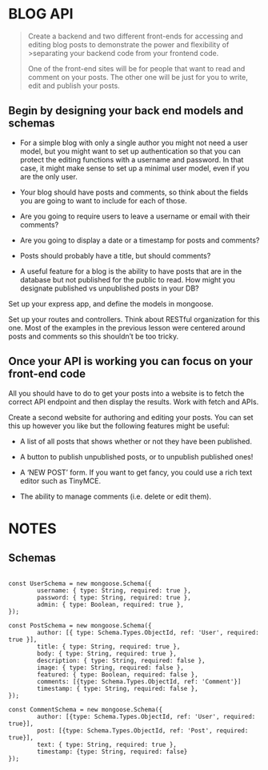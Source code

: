 # BLOG API

>Create a backend and two different front-ends for accessing and editing blog posts to demonstrate the power and flexibility of >separating your backend code from your frontend code.
>
>One of the front-end sites will be for people that want to read and comment on your posts.
>The other one will be just for you to write, edit and publish your posts.




## Begin by designing your back end models and schemas


- For a simple blog with only a single author you might not need a user model, but you might want to set up authentication so that you can protect the editing functions with a username and password. In that case, it might make sense to set up a minimal user model, even if you are the only user.

- Your blog should have posts and comments, so think about the fields you are going to want to include for each of those.

- Are you going to require users to leave a username or email with their comments?

- Are you going to display a date or a timestamp for posts and comments?

- Posts should probably have a title, but should comments?

- A useful feature for a blog is the ability to have posts that are in the database but not published for the public to read. How might you designate published vs unpublished posts in your DB?

Set up your express app, and define the models in mongoose.

Set up your routes and controllers. Think about RESTful organization for this one. Most of the examples in the previous lesson were centered around posts and comments so this shouldn’t be too tricky.




## Once your API is working you can focus on your front-end code


All you should have to do to get your posts into a website is to fetch the correct API endpoint and then display the results. Work with fetch and APIs.

Create a second website for authoring and editing your posts. You can set this up however you like but the following features might be useful:

- A list of all posts that shows whether or not they have been published.

- A button to publish unpublished posts, or to unpublish published ones!

- A ‘NEW POST’ form. If you want to get fancy, you could use a rich text editor such as TinyMCE.

- The ability to manage comments (i.e. delete or edit them).

# NOTES

## Schemas

```

const UserSchema = new mongoose.Schema({
        username: { type: String, required: true },
        password: { type: String, required: true },
        admin: { type: Boolean, required: true },
});

const PostSchema = new mongoose.Schema({
        author: [{ type: Schema.Types.ObjectId, ref: 'User', required: true }],
        title: { type: String, required: true },
        body: { type: String, required: true },
        description: { type: String, required: false },
        image: { type: String, required: false },
        featured: { type: Boolean, required: false },
        comments: [{type: Schema.Types.ObjectId, ref: 'Comment'}]
		timestamp: { type: String, required: false },
});

const CommentSchema = new mongoose.Schema({
        author: [{type: Schema.Types.ObjectId, ref: 'User', required: true}],
        post: [{type: Schema.Types.ObjectId, ref: 'Post', required: true}],
        text: { type: String, required: true },
        timestamp: {type: String, required: false}
});


```